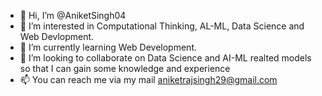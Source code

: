 - 👋 Hi, I’m @AniketSingh04
- 👀 I’m interested in Computational Thinking, AL-ML, Data Science and Web Devlopment.
- 🌱 I’m currently learning Web Development.
- 💞️ I’m looking to collaborate on Data Science and AI-ML realted models so that I can gain some knowledge and experience
- 📫 You can reach me via my mail aniketrajsingh29@gmail.com

<!---
AniketSingh04/AniketSingh04 is a ✨ special ✨ repository because its `README.md` (this file) appears on your GitHub profile.
You can click the Preview link to take a look at your changes.
--->
